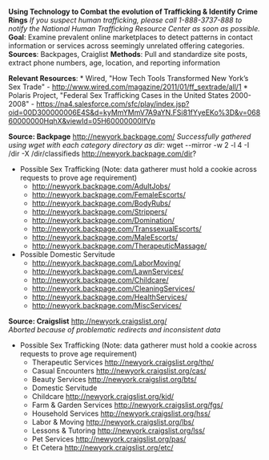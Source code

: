 
**Using Technology to Combat the evolution of Trafficking & Identify Crime Rings**
*If you suspect human trafficking, please call 1-888-3737-888 to notify the National Human Trafficking Resource Center as soon as possible.*
**Goal**: Examine prevalent online marketplaces to detect patterns in contact information or services across seemingly unrelated offering categories.
**Sources**: Backpages, Craiglist
**Methods**: Pull and standardize site posts, extract phone numbers, age, location, and reporting information

**Relevant Resources**: 
    * Wired, "How Tech Tools Transformed New York’s Sex Trade" - http://www.wired.com/magazine/2011/01/ff_sextrade/all/1
    * Polaris Project, "Federal Sex Trafficking Cases in the United States 2000-2008" - https://na4.salesforce.com/sfc/play/index.jsp?oid=00D300000006E4S&d=kyMmYMmV7A9aYN.FSi81fYyeEKo%3D&v=06860000000HqhX&viewId=05H60000000IfVp

**Source: Backpage**	http://newyork.backpage.com/
*Successfully gathered using wget with each category directory as dir:*
    wget --mirror -w 2 -l 4 -I /dir -X /dir/classifieds http://newyork.backpage.com/dir? 
* Possible Sex Trafficking (Note: data gatherer must hold a cookie across requests to prove age requirement)
    * http://newyork.backpage.com/AdultJobs/
    * http://newyork.backpage.com/FemaleEscorts/
    * http://newyork.backpage.com/BodyRubs/
    * http://newyork.backpage.com/Strippers/
    * http://newyork.backpage.com/Domination/
    * http://newyork.backpage.com/TranssexualEscorts/
    * http://newyork.backpage.com/MaleEscorts/
    * http://newyork.backpage.com/TherapeuticMassage/
* Possible Domestic Servitude
    * http://newyork.backpage.com/LaborMoving/
    * http://newyork.backpage.com/LawnServices/
    * http://newyork.backpage.com/Childcare/
    * http://newyork.backpage.com/CleaningServices/
    * http://newyork.backpage.com/HealthServices/
    * http://newyork.backpage.com/MiscServices/

**Source: Craigslist**	http://newyork.craigslist.org/		
*Aborted because of problematic redirects and inconsistent data*

* Possible Sex Trafficking (Note: data gatherer must hold a cookie across requests to prove age requirement)
    * Therapeutic Services http://newyork.craigslist.org/thp/
    * Casual Encounters http://newyork.craigslist.org/cas/
    * Beauty Services http://newyork.craigslist.org/bts/
    * Domestic Servitude
    * Childcare http://newyork.craigslist.org/kid/
    * Farm & Garden Services http://newyork.craigslist.org/fgs/
    * Household Services http://newyork.craigslist.org/hss/
    * Labor & Moving http://newyork.craigslist.org/lbs/
    * Lessons & Tutoring http://newyork.craigslist.org/lss/
    * Pet Services http://newyork.craigslist.org/pas/
    * Et Cetera http://newyork.craigslist.org/etc/
